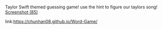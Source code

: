 Taylor Swift themed guessing game! 
use the hint to figure our taylors song!
[Screenshot (85)](https://github.com/user-attachments/assets/0638e54b-fe28-4cc3-8c19-ee5e180579b3)


link:https://chunhan08.github.io/Word-Game/
